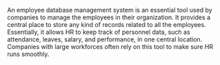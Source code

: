 An employee database management system is an essential tool used by companies to manage the employees in their organization. It provides a central place to store any kind of records related to all the employees. Essentially, it allows HR to keep track of personnel data, such as attendance, leaves, salary, and performance, in one central location.  Companies with large workforces often rely on this tool to make sure HR runs smoothly.
